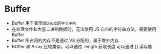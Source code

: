 # Buffer

- Buffer 用于表示`固定长度`的`字节序列`
- 在处理文件和大量二进制数据时，无法使用 JS 自带的字符串方法，需要使用 Buffer
- Buffer 所占用的内存不是通过 V8 分配的，属于堆外内存
- BUffer 和 Array 比较类似，可以通过 .length 获取长度 可以通过 [] 读写值
